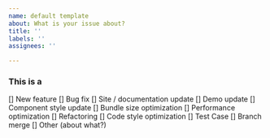 ```yaml
---
name: default template
about: What is your issue about?
title: ''
labels: ''
assignees: ''

---
```


### This is a 
[] New feature
[] Bug fix
[] Site / documentation update
[] Demo update
[] Component style update
[] Bundle size optimization
[] Performance optimization
[] Refactoring
[] Code style optimization
[] Test Case
[] Branch merge
[] Other (about what?)
